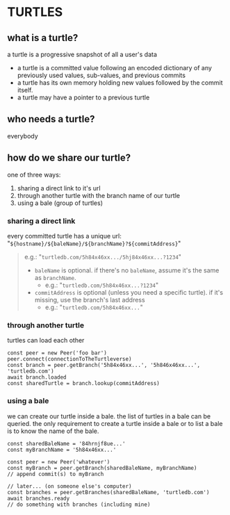 # TURTLES

## what is a turtle?

a turtle is a progressive snapshot of all a user's data

* a turtle is a committed value following an encoded dictionary of any previously used values, sub-values, and previous commits
* a turtle has its own memory holding new values followed by the commit itself.
* a turtle may have a pointer to a previous turtle 


## who needs a turtle?

everybody

## how do we share our turtle?
one of three ways:
1. sharing a direct link to it's url
2. through another turtle with the branch name of our turtle
3. using a bale (group of turtles)

### sharing a direct link
every committed turtle has a unique url: 
"`${hostname}/${baleName}/${branchName}?${commitAddress}`"
> e.g.: "`turtledb.com/5h84x46xx.../5hj84x46xx...?1234`"
> * `baleName` is optional.  if there's no `baleName`, assume it's the same as `branchName`. 
>   * e.g.: "`turtledb.com/5h84x46xx...?1234`"
> * `commitAddress` is optional (unless you need a specific turtle).  if it's missing, use the branch's last address
>   * e.g.: 
"`turtledb.com/5h84x46xx...`"

### through another turtle
turtles can load each other
```
const peer = new Peer('foo bar')
peer.connect(connectionToTheTurtleverse)
const branch = peer.getBranch('5h84x46xx...', '5h846x46xx...', 'turtledb.com')
await branch.loaded
const sharedTurtle = branch.lookup(commitAddress)
```

### using a bale
we can create our turtle inside a bale. the list of turtles in a bale can be queried. the only requirement to create a turtle inside a bale or to list a bale is to know the name of the bale.
```
const sharedBaleName = '84hrnjf8ue...'
const myBranchName = '5h84x46xx...'

const peer = new Peer('whatever')
const myBranch = peer.getBranch(sharedBaleName, myBranchName)
// append commit(s) to myBranch
```

```
// later... (on someone else's computer)
const branches = peer.getBranches(sharedBaleName, 'turtledb.com')
await branches.ready
// do something with branches (including mine)
```